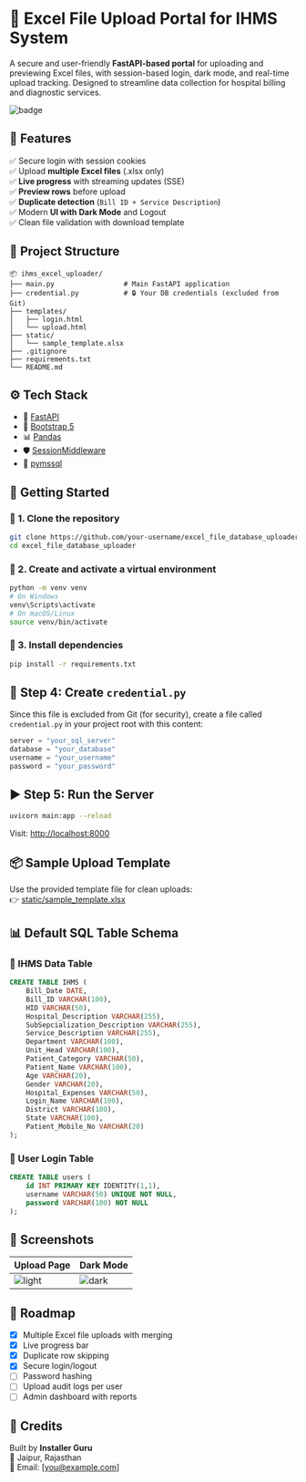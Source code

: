 # 📄 Excel File Upload Portal for IHMS System

A secure and user-friendly **FastAPI-based portal** for uploading and previewing Excel files, with session-based login, dark mode, and real-time upload tracking. Designed to streamline data collection for hospital billing and diagnostic services.

![badge](https://img.shields.io/badge/Built_with-FastAPI-0ba360?style=for-the-badge&logo=fastapi&logoColor=white)

## 🚀 Features

✅ Secure login with session cookies  
✅ Upload **multiple Excel files** (.xlsx only)  
✅ **Live progress** with streaming updates (SSE)  
✅ **Preview rows** before upload  
✅ **Duplicate detection** (`Bill ID + Service Description`)  
✅ Modern **UI with Dark Mode** and Logout  
✅ Clean file validation with download template

## 📁 Project Structure

```
📦 ihms_excel_uploader/
├── main.py                 # Main FastAPI application
├── credential.py           # 🔒 Your DB credentials (excluded from Git)
├── templates/
│   ├── login.html
│   └── upload.html
├── static/
│   └── sample_template.xlsx
├── .gitignore
├── requirements.txt
└── README.md
```

## ⚙️ Tech Stack

- 🚀 [FastAPI](https://fastapi.tiangolo.com)
- 🎨 [Bootstrap 5](https://getbootstrap.com/)
- 📊 [Pandas](https://pandas.pydata.org/)
- 🛡️ [SessionMiddleware](https://www.starlette.io/middleware/)
- 🧠 [pymssql](https://pymssql.readthedocs.io/)

## 🧪 Getting Started

### 🔹 1. Clone the repository

```bash
git clone https://github.com/your-username/excel_file_database_uploader.git
cd excel_file_database_uploader
```

### 🔹 2. Create and activate a virtual environment

```bash
python -m venv venv
# On Windows
venv\Scripts\activate
# On macOS/Linux
source venv/bin/activate
```

### 🔹 3. Install dependencies

```bash
pip install -r requirements.txt
```

## 🔑 Step 4: Create `credential.py`

Since this file is excluded from Git (for security), create a file called `credential.py` in your project root with this content:

```python
server = "your_sql_server"
database = "your_database"
username = "your_username"
password = "your_password"
```

## ▶️ Step 5: Run the Server

```bash
uvicorn main:app --reload
```

Visit: [http://localhost:8000](http://localhost:8000)

## 📦 Sample Upload Template

Use the provided template file for clean uploads:  
👉 [static/sample_template.xlsx](static/sample_template.xlsx)

## 📊 Default SQL Table Schema

### 🔹 IHMS Data Table

```sql
CREATE TABLE IHMS (
    Bill_Date DATE,
    Bill_ID VARCHAR(100),
    HID VARCHAR(50),
    Hospital_Description VARCHAR(255),
    SubSepcialization_Description VARCHAR(255),
    Service_Description VARCHAR(255),
    Department VARCHAR(100),
    Unit_Head VARCHAR(100),
    Patient_Category VARCHAR(50),
    Patient_Name VARCHAR(100),
    Age VARCHAR(20),
    Gender VARCHAR(20),
    Hospital_Expenses VARCHAR(50),
    Login_Name VARCHAR(100),
    District VARCHAR(100),
    State VARCHAR(100),
    Patient_Mobile_No VARCHAR(20)
);
```

### 🔐 User Login Table

```sql
CREATE TABLE users (
    id INT PRIMARY KEY IDENTITY(1,1),
    username VARCHAR(50) UNIQUE NOT NULL,
    password VARCHAR(100) NOT NULL
);
```

## 🌙 Screenshots

| Upload Page | Dark Mode |
|-------------|-----------|
| ![light](https://via.placeholder.com/400x250?text=Upload+Preview) | ![dark](https://via.placeholder.com/400x250?text=Dark+Mode) |

## 🔮 Roadmap

- [x] Multiple Excel file uploads with merging  
- [x] Live progress bar  
- [x] Duplicate row skipping  
- [x] Secure login/logout  
- [ ] Password hashing  
- [ ] Upload audit logs per user  
- [ ] Admin dashboard with reports  

## 🧠 Credits

Built by **Installer Guru**  
📍 Jaipur, Rajasthan  
📧 Email: [you@example.com]